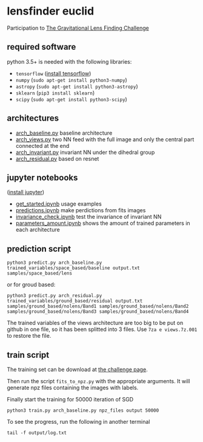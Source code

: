 # lensfinder euclid
Participation to [The Gravitational Lens Finding Challenge](http://metcalf1.bo.astro.it/blf-portal/gg_challenge.html)

## required software

python 3.5+ is needed with the following libraries:
- `tensorflow` ([install tensorflow](https://www.tensorflow.org/install/))
- `numpy` (`sudo apt-get install python3-numpy`)
- `astropy` (`sudo apt-get install python3-astropy`)
- `sklearn` (`pip3 install sklearn`)
- `scipy` (`sudo apt-get install python3-scipy`)

## architectures

- [arch_baseline.py](arch_baseline.py) baseline architecture
- [arch_views.py](arch_views.py) two NN feed with the full image and only the central part connected at the end
- [arch_invariant.py](arch_invariant.py) invariant NN under the dihedral group
- [arch_residual.py](arch_residual.py) based on resnet

## jupyter notebooks

([install jupyter](http://jupyter.org/))
- [get_started.ipynb](get_started.ipynb) usage examples
- [predictions.ipynb](predictions.ipynb) make perdictions from fits images
- [invariance_check.ipynb](invariance_check.ipynb) test the invariance of invariant NN
- [parameters_amount.ipynb](parameters_amount.ipynb) shows the amount of trained parameters in each architecture

## prediction script

    python3 predict.py arch_baseline.py trained_variables/space_based/baseline output.txt samples/space_based/lens
    
or for groud based:

    python3 predict.py arch_residual.py trained_variables/ground_based/residual output.txt samples/ground_based/nolens/Band1 samples/ground_based/nolens/Band2 samples/ground_based/nolens/Band3 samples/ground_based/nolens/Band4

The trained variables of the views architecture are too big to be put on github in one file, so it has been splitted into 3 files. Use `7za e views.7z.001` to restore the file.

## train script

The training set can be download at [the challenge page](http://metcalf1.bo.astro.it/blf-portal/gg_challenge.html).

Then run the script `fits_to_npz.py` with the appropriate arguments.
It will generate npz files containing the images with labels.

Finally start the training for 50000 iteration of SGD

    python3 train.py arch_baseline.py npz_files output 50000
    
To see the progress, run the following in another terminal 

    tail -f output/log.txt
